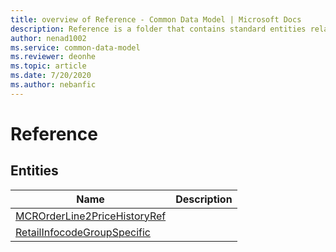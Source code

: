 ```yaml
---
title: overview of Reference - Common Data Model | Microsoft Docs
description: Reference is a folder that contains standard entities related to the Common Data Model.
author: nenad1002
ms.service: common-data-model
ms.reviewer: deonhe
ms.topic: article
ms.date: 7/20/2020
ms.author: nebanfic
---
```


# Reference


## Entities

|Name|Description|
|---|---|
|[MCROrderLine2PriceHistoryRef](MCROrderLine2PriceHistoryRef.md)||
|[RetailInfocodeGroupSpecific](RetailInfocodeGroupSpecific.md)||
